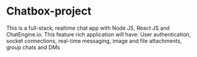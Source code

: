 # Chatbox-project
This is a full-stack, realtime chat app with Node JS, React JS and ChatEngine.io.  This feature rich application will have: User authentication, socket connections, real-time messaging, image and file attachments, group chats and DMs
